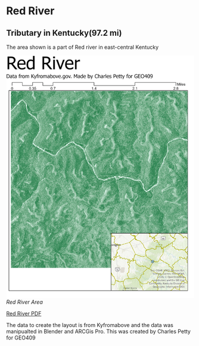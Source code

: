 # Red River
## Tributary in Kentucky(97.2 mi)

The area shown is a part of Red river in east-central Kentucky

![Red River Area ](Redriver1.jpg)     
*Red River Area*

[Red River PDF](Redriver1.pdf)     

The data to create the layout is from Kyfromabove and the data was manipualted in Blender and ARCGis Pro. This was created by Charles Petty for GEO409